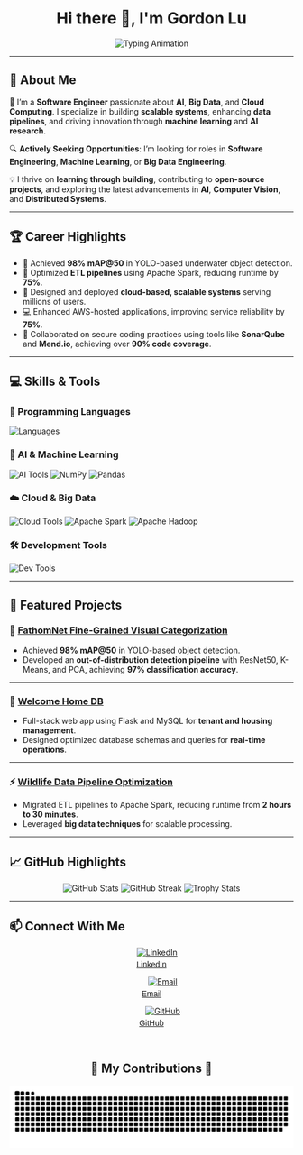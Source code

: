 <h1 align="center">Hi there 👋, I'm Gordon Lu</h1>
<div align="center">
  <img src="https://readme-typing-svg.herokuapp.com?font=Fira+Code&size=30&duration=2500&pause=1000&color=00FF00&center=true&vCenter=true&width=800&lines=👨‍💻+Software+Engineer;🤖+AI+Enthusiast;📊+Big+Data+Pipeline+Expert;📚+NYU+MSCS+Graduate+Student;🚀+Open+to+New+Opportunities!" alt="Typing Animation" />
</div>

---

## 🌟 About Me

🎯 I’m a **Software Engineer** passionate about **AI**, **Big Data**, and **Cloud Computing**. I specialize in building **scalable systems**, enhancing **data pipelines**, and driving innovation through **machine learning** and **AI research**. 

🔍 **Actively Seeking Opportunities**: I’m looking for roles in **Software Engineering**, **Machine Learning**, or **Big Data Engineering**.  

💡 I thrive on **learning through building**, contributing to **open-source projects**, and exploring the latest advancements in **AI**, **Computer Vision**, and **Distributed Systems**.

---

## 🏆 Career Highlights

- 🚀 Achieved **98% mAP@50** in YOLO-based underwater object detection.
- 🌟 Optimized **ETL pipelines** using Apache Spark, reducing runtime by **75%**.
- 🏅 Designed and deployed **cloud-based, scalable systems** serving millions of users.
- 💻 Enhanced AWS-hosted applications, improving service reliability by **75%**.
- 🔐 Collaborated on secure coding practices using tools like **SonarQube** and **Mend.io**, achieving over **90% code coverage**.

---

## 💻 Skills & Tools

### 🌟 Programming Languages
<p>
  <img src="https://skillicons.dev/icons?i=python,java,javascript,typescript,c,html,css" alt="Languages" />
</p>

### 🤖 AI & Machine Learning
<p>
  <img src="https://skillicons.dev/icons?i=pytorch,tensorflow,sklearn" alt="AI Tools" />
  <img src="https://img.shields.io/badge/NumPy-013243?style=flat-square&logo=numpy&logoColor=white" alt="NumPy" />
  <img src="https://img.shields.io/badge/Pandas-150458?style=flat-square&logo=pandas&logoColor=white" alt="Pandas" />
</p>

### ☁️ Cloud & Big Data
<p>
  <img src="https://skillicons.dev/icons?i=aws,mysql,mongodb,kafka" alt="Cloud Tools" />
  <img src="https://img.shields.io/badge/Apache%20Spark-E25A1C?style=flat-square&logo=apachespark&logoColor=white" alt="Apache Spark" />
  <img src="https://img.shields.io/badge/Apache%20Hadoop-66CCFF?style=flat-square&logo=apachehadoop&logoColor=white" alt="Apache Hadoop" />
</p>

### 🛠 Development Tools
<p>
  <img src="https://skillicons.dev/icons?i=docker,kubernetes,github,vscode,git" alt="Dev Tools" />
</p>

---

## 🌟 Featured Projects

### 🚀 [FathomNet Fine-Grained Visual Categorization](https://github.com/glu99331/fathomnet-out-of-sample-detection)
- Achieved **98% mAP@50** in YOLO-based object detection.
- Developed an **out-of-distribution detection pipeline** with ResNet50, K-Means, and PCA, achieving **97% classification accuracy**.

---

### 🏡 [Welcome Home DB](https://github.com/glu99331/WelcomeHomeDB)
- Full-stack web app using Flask and MySQL for **tenant and housing management**.
- Designed optimized database schemas and queries for **real-time operations**.

---

### ⚡ [Wildlife Data Pipeline Optimization](https://github.com/glu99331/wildlife_pipeline/tree/gl1589-spark-migration)
- Migrated ETL pipelines to Apache Spark, reducing runtime from **2 hours to 30 minutes**.
- Leveraged **big data techniques** for scalable processing.

---

## 📈 GitHub Highlights

<div align="center">
  <img src="https://github-readme-stats.vercel.app/api?username=glu99331&show_icons=true&theme=radical" height="150" alt="GitHub Stats" />
  <img src="https://streak-stats.demolab.com?user=glu99331&theme=radical" height="150" alt="GitHub Streak" />
  <img src="https://github-profile-trophy.vercel.app/?username=glu99331&theme=radical&row=1" height="150" alt="Trophy Stats" />
</div>

---

## 📫 Connect With Me

<div align="center">
  <a href="https://www.linkedin.com/in/glu99331/" target="_blank" style="margin: 0 20px;">
    <img src="https://skillicons.dev/icons?i=linkedin" alt="LinkedIn" width="50" />
    <p style="font-family: Arial, sans-serif; font-size: 14px; margin-top: 5px;">LinkedIn</p>
  </a>
  <a href="mailto:gl1589@nyu.edu" target="_blank" style="margin: 0 20px;">
    <img src="https://skillicons.dev/icons?i=gmail" alt="Email" width="50" />
    <p style="font-family: Arial, sans-serif; font-size: 14px; margin-top: 5px;">Email</p>
  </a>
  <a href="https://github.com/glu99331" target="_blank" style="margin: 0 20px;">
    <img src="https://skillicons.dev/icons?i=github" alt="GitHub" width="50" />
    <p style="font-family: Arial, sans-serif; font-size: 14px; margin-top: 5px;">GitHub</p>
  </a>
</div>

<div align="center">
  <h2>🐍 My Contributions 🐍</h2>
  <img src="https://raw.githubusercontent.com/salesp07/salesp07/output/github-contribution-grid-snake.svg" alt="Snake Animation" />
</div>
